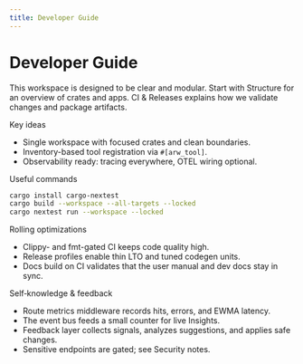 ```yaml
---
title: Developer Guide
---
```


# Developer Guide

This workspace is designed to be clear and modular. Start with Structure for an overview of crates and apps. CI & Releases explains how we validate changes and package artifacts.

Key ideas
- Single workspace with focused crates and clean boundaries.
- Inventory-based tool registration via `#[arw_tool]`.
- Observability ready: tracing everywhere, OTEL wiring optional.

Useful commands
```bash
cargo install cargo-nextest
cargo build --workspace --all-targets --locked
cargo nextest run --workspace --locked
```

Rolling optimizations
- Clippy- and fmt-gated CI keeps code quality high.
- Release profiles enable thin LTO and tuned codegen units.
- Docs build on CI validates that the user manual and dev docs stay in sync.

Self‑knowledge & feedback
- Route metrics middleware records hits, errors, and EWMA latency.
- The event bus feeds a small counter for live Insights.
- Feedback layer collects signals, analyzes suggestions, and applies safe changes.
- Sensitive endpoints are gated; see Security notes.
